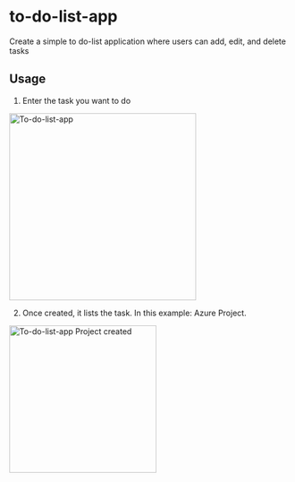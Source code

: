 # to-do-list-app
Create a simple to do-list application where users can add, edit, and delete tasks

## Usage 
1. Enter the task you want to do
   
<img width="334" alt="To-do-list-app" src="https://github.com/EliasMo/to-do-list-app/assets/45215421/6d1e036a-55be-41cb-aee7-70a8d43014fa">

2. Once created, it lists the task. In this example: Azure Project.
   
<img width="263" alt="To-do-list-app Project created " src="https://github.com/EliasMo/to-do-list-app/assets/45215421/f04fc1cf-76f5-453f-95e8-92c91de2c051">

